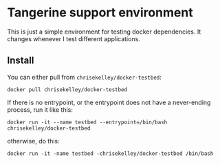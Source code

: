 # Tangerine support environment  

This is just a simple environment for testing docker dependencies. It changes whenever I test different applications. 

## Install

You can either pull from `chrisekelley/docker-testbed`:

```
docker pull chrisekelley/docker-testbed
```

If there is no entrypoint, or the entrypoint does not have a never-ending process, run it like this:

```
docker run -it --name testbed --entrypoint=/bin/bash chrisekelley/docker-testbed
```

otherwise, do this:

```
docker run -it -name testbed -chrisekelley/docker-testbed /bin/bash
```


